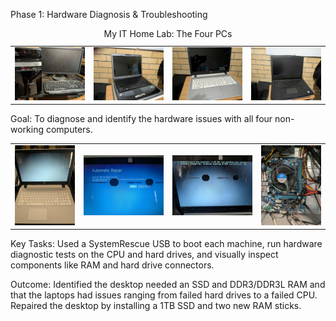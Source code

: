 Phase 1: Hardware Diagnosis & Troubleshooting
<table>
  <caption>My IT Home Lab: The Four PCs</caption>
  <tr>
    <td>
      <img src="images/pc1.jfif" width="100%" alt="Alt text for image 1">
    </td>
    <td>
      <img src="images/pc2.jfif" width="100%" alt="Alt text for image 2">
    </td>
    <td>
      <img src="images/pc5.jfif" width="100%" alt="Alt text for image 3">
    </td>
    <td>
      <img src="images/pc4.jfif" width="100%" alt="Alt text for image 4">
    </td>
  </tr>
</table>
Goal: To diagnose and identify the hardware issues with all four non-working computers.
<table>
  <tr>
    <td>
      <img src="images/p1.0.jfif" width="100%" alt="Alt text for image 1">
    </td>
    <td>
      <img src="images/p1.1.jfif" width="100%" alt="Alt text for image 2">
    </td>
    <td>
      <img src="images/p1.2.jfif" width="100%" alt="Alt text for image 3">
    </td>
    <td>
      <img src="images/p1.3.jfif" width="100%" alt="Alt text for image 4">
    </td>
  </tr>
</table>

Key Tasks: Used a SystemRescue USB to boot each machine, run hardware diagnostic tests on the CPU and hard drives, and visually inspect components like RAM and hard drive connectors.

Outcome: Identified the desktop needed an SSD and DDR3/DDR3L RAM and that the laptops had issues ranging from failed hard drives to a failed CPU. Repaired the desktop by installing a 1TB SSD and two new RAM sticks.
